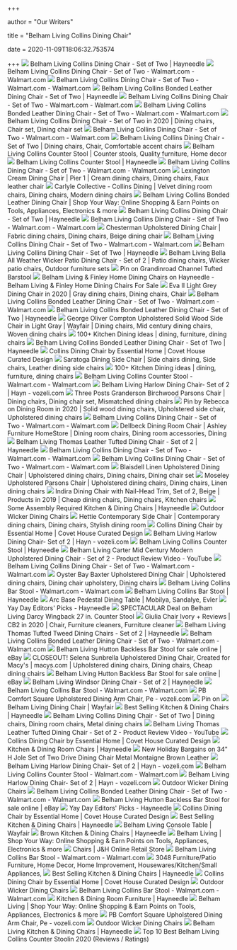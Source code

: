 +++
        
author = "Our Writers"
        
title = "Belham Living Collins Dining Chair"
        
date = 2020-11-09T18:06:32.753574
        
+++
[ ![](https://content.haycdn.com/mgen/master:REDU196.jpg)](https://content.haycdn.com/mgen/master:REDU196.jpg) Belham Living Collins Dining Chair - Set of Two | Hayneedle
[ ![](https://i5.walmartimages.com/asr/1ce46581-fca1-4736-bb4e-5b84f8d7e379_1.b675d264373174b4f598f2cca8e581ec.jpeg)](https://i5.walmartimages.com/asr/1ce46581-fca1-4736-bb4e-5b84f8d7e379_1.b675d264373174b4f598f2cca8e581ec.jpeg) Belham Living Collins Dining Chair - Set of Two - Walmart.com - Walmart.com
[ ![](https://i5.walmartimages.com/asr/71a7008a-acf6-429a-8d8d-60ae92c0a1f3_1.2820e45b2656683bfba6f10b8efe1d61.jpeg?odnWidth=612&odnHeight=612&odnBg=ffffff)](https://i5.walmartimages.com/asr/71a7008a-acf6-429a-8d8d-60ae92c0a1f3_1.2820e45b2656683bfba6f10b8efe1d61.jpeg?odnWidth=612&odnHeight=612&odnBg=ffffff) Belham Living Collins Dining Chair - Set of Two - Walmart.com - Walmart.com
[ ![](https://content.haycdn.com/mgen/master:REDU197.jpg)](https://content.haycdn.com/mgen/master:REDU197.jpg) Belham Living Collins Bonded Leather Dining Chair - Set of Two | Hayneedle
[ ![](https://i5.walmartimages.com/dfw/6e29e393-6a22/k2-_b18cc1b7-f0cf-4cb6-93d6-492e73cddf10.v1.jpg)](https://i5.walmartimages.com/dfw/6e29e393-6a22/k2-_b18cc1b7-f0cf-4cb6-93d6-492e73cddf10.v1.jpg) Belham Living Collins Dining Chair - Set of Two - Walmart.com - Walmart.com
[ ![](https://i5.walmartimages.com/asr/c14fe759-202b-423e-921a-e68ae263c109_1.b84576f38da746d7e38dbfb05048a6fc.jpeg)](https://i5.walmartimages.com/asr/c14fe759-202b-423e-921a-e68ae263c109_1.b84576f38da746d7e38dbfb05048a6fc.jpeg) Belham Living Collins Bonded Leather Dining Chair - Set of Two -  Walmart.com - Walmart.com
[ ![](https://i.pinimg.com/736x/34/a7/17/34a717fdc642f85cd88da10b3fe9f06b.jpg)](https://i.pinimg.com/736x/34/a7/17/34a717fdc642f85cd88da10b3fe9f06b.jpg) Belham Living Collins Dining Chair - Set of Two in 2020 | Dining chairs,  Chair set, Dining chair set
[ ![](https://i5.walmartimages.com/dfw/6e29e393-3d95/k2-_89c8580f-49da-431f-86c8-bca1e62b0c1b.v1.jpg)](https://i5.walmartimages.com/dfw/6e29e393-3d95/k2-_89c8580f-49da-431f-86c8-bca1e62b0c1b.v1.jpg) Belham Living Collins Dining Chair - Set of Two - Walmart.com - Walmart.com
[ ![](https://i.pinimg.com/474x/10/1a/b1/101ab115b71a2ac6784199b037904c8c.jpg)](https://i.pinimg.com/474x/10/1a/b1/101ab115b71a2ac6784199b037904c8c.jpg) Belham Living Collins Dining Chair - Set of Two | Dining chairs, Chair,  Comfortable accent chairs
[ ![](https://i.pinimg.com/564x/15/34/09/15340996258ec72b07ac239954b4dfe6.jpg)](https://i.pinimg.com/564x/15/34/09/15340996258ec72b07ac239954b4dfe6.jpg) Belham Living Collins Counter Stool | Counter stools, Quality furniture,  Home decor
[ ![](https://res.cloudinary.com/powerreviews/image/upload/f_auto,q_auto,h_768,w_auto,c_thumb,h_400/d_portal-no-product-image_ttlfpi.svg/prod/umyeqozs9fbgfwuqeigs.jpg)](https://res.cloudinary.com/powerreviews/image/upload/f_auto,q_auto,h_768,w_auto,c_thumb,h_400/d_portal-no-product-image_ttlfpi.svg/prod/umyeqozs9fbgfwuqeigs.jpg) Belham Living Collins Counter Stool | Hayneedle
[ ![](https://i5.walmartimages.com/dfw/6e29e393-1b09/k2-_50a7fcc5-8315-408b-991e-21145b7c6a07.v1.jpg)](https://i5.walmartimages.com/dfw/6e29e393-1b09/k2-_50a7fcc5-8315-408b-991e-21145b7c6a07.v1.jpg) Belham Living Collins Dining Chair - Set of Two - Walmart.com - Walmart.com
[ ![](https://i.pinimg.com/originals/94/90/fd/9490fd85ebc46048a12dbb2878cc88d0.png)](https://i.pinimg.com/originals/94/90/fd/9490fd85ebc46048a12dbb2878cc88d0.png) Lexington Cream Dining Chair | Pier 1 | Cream dining chairs, Dining chairs,  Faux leather chair
[ ![](https://i.pinimg.com/originals/72/e8/b3/72e8b329ca5d57b0891b3e701c8136f7.jpg)](https://i.pinimg.com/originals/72/e8/b3/72e8b329ca5d57b0891b3e701c8136f7.jpg) Carlyle Collective - Collins Dining | Velvet dining room chairs, Dining  chairs, Modern dining chairs
[ ![](https://s2.sywcdn.net/getImage?url=https%3A%2F%2Fimages.hayneedle.com%2Fmgen%2Fmaster%3AREDU197.jpg%3Fis%3D1600%2C1600%2C0xffffff&t=Product&w=1500&h=1500&qlt=100&mrg=1&str=1&s=95e209163476b021e9c7009d8c20aa22)](https://s2.sywcdn.net/getImage?url=https%3A%2F%2Fimages.hayneedle.com%2Fmgen%2Fmaster%3AREDU197.jpg%3Fis%3D1600%2C1600%2C0xffffff&t=Product&w=1500&h=1500&qlt=100&mrg=1&str=1&s=95e209163476b021e9c7009d8c20aa22) Belham Living Collins Bonded Leather Dining Chair | Shop Your Way: Online  Shopping & Earn Points on Tools, Appliances, Electronics & more
[ ![](https://res.cloudinary.com/powerreviews/image/upload/f_auto,q_auto,h_768,w_auto,c_thumb,h_400/d_portal-no-product-image_ttlfpi.svg/prod/pyabupkkexv3doclu6qt.jpg)](https://res.cloudinary.com/powerreviews/image/upload/f_auto,q_auto,h_768,w_auto,c_thumb,h_400/d_portal-no-product-image_ttlfpi.svg/prod/pyabupkkexv3doclu6qt.jpg) Belham Living Collins Dining Chair - Set of Two | Hayneedle
[ ![](https://i5.walmartimages.com/dfw/6e29e393-7d6f/k2-_93b785b8-59fe-4993-9b48-49472ee7efa5.v1.jpg)](https://i5.walmartimages.com/dfw/6e29e393-7d6f/k2-_93b785b8-59fe-4993-9b48-49472ee7efa5.v1.jpg) Belham Living Collins Dining Chair - Set of Two - Walmart.com - Walmart.com
[ ![](https://i.pinimg.com/736x/50/1c/f1/501cf1c0d33b147cafeb20fcb4da5b7f.jpg)](https://i.pinimg.com/736x/50/1c/f1/501cf1c0d33b147cafeb20fcb4da5b7f.jpg) Chesterman Upholstered Dining Chair | Fabric dining chairs, Dining chairs,  Beige dining chair
[ ![](https://i5.walmartimages.com/dfw/6e29e393-4a3b/k2-_11a490f8-b61d-49c2-98d3-67ef7b1e57f8.v1.jpg)](https://i5.walmartimages.com/dfw/6e29e393-4a3b/k2-_11a490f8-b61d-49c2-98d3-67ef7b1e57f8.v1.jpg) Belham Living Collins Dining Chair - Set of Two - Walmart.com - Walmart.com
[ ![](https://res.cloudinary.com/powerreviews/image/upload/f_auto,q_auto,h_768,w_auto,c_thumb,h_400/d_portal-no-product-image_ttlfpi.svg/prod/esb4uikgvcfgvmxxsity.jpg)](https://res.cloudinary.com/powerreviews/image/upload/f_auto,q_auto,h_768,w_auto,c_thumb,h_400/d_portal-no-product-image_ttlfpi.svg/prod/esb4uikgvcfgvmxxsity.jpg) Belham Living Collins Dining Chair - Set of Two | Hayneedle
[ ![](https://i.pinimg.com/474x/47/fb/f5/47fbf5150b2cf4f9323ef6af2ebb5033.jpg)](https://i.pinimg.com/474x/47/fb/f5/47fbf5150b2cf4f9323ef6af2ebb5033.jpg) Belham Living Bella All Weather Wicker Patio Dining Chair - Set of 2 |  Patio dining chairs, Wicker patio chairs, Outdoor furniture sets
[ ![](https://i.pinimg.com/originals/c7/9e/60/c79e604371845b77b59e42b773c92707.jpg)](https://i.pinimg.com/originals/c7/9e/60/c79e604371845b77b59e42b773c92707.jpg) Pin on Grandinroad Channel Tufted Barstool
[ ![](https://content.haycdn.com/mgen/master:REDU083.jpg?is=400,400,0xffffff)](https://content.haycdn.com/mgen/master:REDU083.jpg?is=400,400,0xffffff) Belham Living & Finley Home Dining Chairs on Hayneedle - Belham Living &  Finley Home Dining Chairs For Sale
[ ![](https://i.pinimg.com/originals/82/dd/47/82dd4752656c598025266314de7438f9.jpg)](https://i.pinimg.com/originals/82/dd/47/82dd4752656c598025266314de7438f9.jpg) Eva II Light Grey Dining Chair in 2020 | Gray dining chairs, Dining chairs,  Chair
[ ![](https://i5.walmartimages.com/asr/70ccd2e5-0bb9-4ec4-9398-c22c8267d17d_1.0650373582dfbb8756aaf3b82a544e9d.jpeg)](https://i5.walmartimages.com/asr/70ccd2e5-0bb9-4ec4-9398-c22c8267d17d_1.0650373582dfbb8756aaf3b82a544e9d.jpeg) Belham Living Collins Bonded Leather Dining Chair - Set of Two -  Walmart.com - Walmart.com
[ ![](https://res.cloudinary.com/powerreviews/image/upload/f_auto,q_auto,h_768,w_auto,c_thumb,h_400/d_portal-no-product-image_ttlfpi.svg/prod/jn8fumim0kxttieuvap3.jpg)](https://res.cloudinary.com/powerreviews/image/upload/f_auto,q_auto,h_768,w_auto,c_thumb,h_400/d_portal-no-product-image_ttlfpi.svg/prod/jn8fumim0kxttieuvap3.jpg) Belham Living Collins Bonded Leather Dining Chair - Set of Two | Hayneedle
[ ![](https://i.pinimg.com/474x/99/2b/16/992b16c89695b0d4d7babff4d51a3c21.jpg)](https://i.pinimg.com/474x/99/2b/16/992b16c89695b0d4d7babff4d51a3c21.jpg) George Oliver Compton Upholstered Solid Wood Side Chair in Light Gray |  Wayfair | Dining chairs, Mid century dining chairs, Woven dining chairs
[ ![](https://i.pinimg.com/236x/30/f7/26/30f72610666d89e8a0734ce797997741.jpg)](https://i.pinimg.com/236x/30/f7/26/30f72610666d89e8a0734ce797997741.jpg) 100+ Kitchen Dining ideas | dining, furniture, dining chairs
[ ![](https://res.cloudinary.com/powerreviews/image/upload/f_auto,q_auto,h_768,w_auto,c_thumb,h_400/d_portal-no-product-image_ttlfpi.svg/prod/evgsl7jmal4ramgavkf0.jpg)](https://res.cloudinary.com/powerreviews/image/upload/f_auto,q_auto,h_768,w_auto,c_thumb,h_400/d_portal-no-product-image_ttlfpi.svg/prod/evgsl7jmal4ramgavkf0.jpg) Belham Living Collins Bonded Leather Dining Chair - Set of Two | Hayneedle
[ ![](https://www.covethouse.eu/wp-content/uploads/2016/02/eh_collins_dinning-chair_1200x1200_imagem-principal.jpg)](https://www.covethouse.eu/wp-content/uploads/2016/02/eh_collins_dinning-chair_1200x1200_imagem-principal.jpg) Collins Dining Chair by Essential Home | Covet House Curated Design
[ ![](https://i.pinimg.com/736x/94/14/58/941458bb55cd37f5ce8b768585d163e0.jpg)](https://i.pinimg.com/736x/94/14/58/941458bb55cd37f5ce8b768585d163e0.jpg) Saratoga Dining Side Chair | Side chairs dining, Side chairs, Leather dining  side chairs
[ ![](https://i.pinimg.com/236x/39/36/2c/39362cb8f5f57706778f18c80ca828f8.jpg)](https://i.pinimg.com/236x/39/36/2c/39362cb8f5f57706778f18c80ca828f8.jpg) 100+ Kitchen Dining ideas | dining, furniture, dining chairs
[ ![](https://i5.walmartimages.com/dfw/6e29e393-4fbe/k2-_94fe884d-274a-419d-ae2c-88b3317cb8c0.v1.jpg)](https://i5.walmartimages.com/dfw/6e29e393-4fbe/k2-_94fe884d-274a-419d-ae2c-88b3317cb8c0.v1.jpg) Belham Living Collins Counter Stool - Walmart.com - Walmart.com
[ ![](https://i.pinimg.com/originals/47/67/47/47674745a815ffc14e33155f514d86fc.jpg)](https://i.pinimg.com/originals/47/67/47/47674745a815ffc14e33155f514d86fc.jpg) Belham Living Harlow Dining Chair- Set of 2 | Hayn - vozeli.com
[ ![](https://i.pinimg.com/originals/c3/0f/1c/c30f1c098def2ff960522952ce2ff631.jpg)](https://i.pinimg.com/originals/c3/0f/1c/c30f1c098def2ff960522952ce2ff631.jpg) Three Posts Granderson Birchwood Parsons Chair | Dining chairs, Dining chair  set, Mismatched dining chairs
[ ![](https://i.pinimg.com/originals/7d/32/37/7d323748c059a9b10095fd3a51e86e3d.jpg)](https://i.pinimg.com/originals/7d/32/37/7d323748c059a9b10095fd3a51e86e3d.jpg) Pin by Rebecca on Dining Room in 2020 | Solid wood dining chairs,  Upholstered side chair, Upholstered dining chairs
[ ![](https://i5.walmartimages.com/asr/b87a97fd-72e8-42e1-8fdf-cde96f425834_1.f92b6dace3a6973f7409a8f2d6ae1ef8.jpeg?odnWidth=100&odnHeight=100&odnBg=ffffff)](https://i5.walmartimages.com/asr/b87a97fd-72e8-42e1-8fdf-cde96f425834_1.f92b6dace3a6973f7409a8f2d6ae1ef8.jpeg?odnWidth=100&odnHeight=100&odnBg=ffffff) Belham Living Collins Dining Chair - Set of Two - Walmart.com - Walmart.com
[ ![](https://i.pinimg.com/originals/30/a1/69/30a1690bb8cc944efb32a7d13d113b56.jpg)](https://i.pinimg.com/originals/30/a1/69/30a1690bb8cc944efb32a7d13d113b56.jpg) Dellbeck Dining Room Chair | Ashley Furniture HomeStore | Dining room chairs,  Dining room accessories, Dining
[ ![](https://content.haycdn.com/mgen/master:MEIY020.jpg)](https://content.haycdn.com/mgen/master:MEIY020.jpg) Belham Living Thomas Leather Tufted Dining Chair - Set of 2 | Hayneedle
[ ![](https://i5.walmartimages.com/asr/de38b9c7-ec81-46e5-bc23-52ba19992bc9_1.7021359bca08c9d3466ab0df983a5dbd.jpeg?odnWidth=100&odnHeight=100&odnBg=ffffff)](https://i5.walmartimages.com/asr/de38b9c7-ec81-46e5-bc23-52ba19992bc9_1.7021359bca08c9d3466ab0df983a5dbd.jpeg?odnWidth=100&odnHeight=100&odnBg=ffffff) Belham Living Collins Dining Chair - Set of Two - Walmart.com - Walmart.com
[ ![](https://i5.walmartimages.com/asr/f68964bc-efd4-49b2-8c74-e4ac686b8aff_1.2623ece544acd7528959db79136864e6.jpeg?odnWidth=100&odnHeight=100&odnBg=ffffff)](https://i5.walmartimages.com/asr/f68964bc-efd4-49b2-8c74-e4ac686b8aff_1.2623ece544acd7528959db79136864e6.jpeg?odnWidth=100&odnHeight=100&odnBg=ffffff) Belham Living Collins Dining Chair - Set of Two - Walmart.com - Walmart.com
[ ![](https://i.pinimg.com/736x/5d/1a/59/5d1a590b60444bf961f5c18c6bc80c5a.jpg)](https://i.pinimg.com/736x/5d/1a/59/5d1a590b60444bf961f5c18c6bc80c5a.jpg) Blaisdell Linen Upholstered Dining Chair | Upholstered dining chairs, Dining  chairs, Dining chair set
[ ![](https://i.pinimg.com/originals/86/bb/49/86bb49e0d6bbe4c154e5bedb5c4e37e8.jpg)](https://i.pinimg.com/originals/86/bb/49/86bb49e0d6bbe4c154e5bedb5c4e37e8.jpg) Moseley Upholstered Parsons Chair | Upholstered dining chairs, Dining chairs,  Linen dining chairs
[ ![](https://i.pinimg.com/originals/30/c7/36/30c7361b7622c691771df8bb6d4d04fc.jpg)](https://i.pinimg.com/originals/30/c7/36/30c7361b7622c691771df8bb6d4d04fc.jpg) Indira Dining Chair with Nail-Head Trim, Set of 2, Beige | Products in 2019  | Cheap dining chairs, Dining chairs, Kitchen chairs
[ ![](https://content.haycdn.com/mgen/master:MEIY033.jpg?is=400,400,0xffffff)](https://content.haycdn.com/mgen/master:MEIY033.jpg?is=400,400,0xffffff) Some Assembly Required Kitchen & Dining Chairs | Hayneedle
[ ![](https://images-na.ssl-images-amazon.com/images/I/41NtJARB63L.jpg)](https://images-na.ssl-images-amazon.com/images/I/41NtJARB63L.jpg) Outdoor Wicker Dining Chairs
[ ![](https://i.pinimg.com/originals/03/61/31/0361318c123bc357886ce662af7e40f4.jpg)](https://i.pinimg.com/originals/03/61/31/0361318c123bc357886ce662af7e40f4.jpg) Hettie Contemporary Side Chair | Contemporary dining chairs, Dining chairs,  Stylish dining room
[ ![](https://www.covethouse.eu/wp-content/uploads/2016/02/ambience-297-HR.jpg)](https://www.covethouse.eu/wp-content/uploads/2016/02/ambience-297-HR.jpg) Collins Dining Chair by Essential Home | Covet House Curated Design
[ ![](https://i.pinimg.com/originals/13/87/b7/1387b7e70b29ced6d30fdbb60407ca85.jpg)](https://i.pinimg.com/originals/13/87/b7/1387b7e70b29ced6d30fdbb60407ca85.jpg) Belham Living Harlow Dining Chair- Set of 2 | Hayn - vozeli.com
[ ![](https://res.cloudinary.com/powerreviews/image/upload/c_fill,d_portal-no-product-image_ttlfpi.svg,f_auto,g_auto,h_150,q_auto:best,w_150,z_0.5/d_portal-no-product-image_ttlfpi.svg/prod/ae3vfwfputnpe0lugr7c)](https://res.cloudinary.com/powerreviews/image/upload/c_fill,d_portal-no-product-image_ttlfpi.svg,f_auto,g_auto,h_150,q_auto:best,w_150,z_0.5/d_portal-no-product-image_ttlfpi.svg/prod/ae3vfwfputnpe0lugr7c) Belham Living Collins Counter Stool | Hayneedle
[ ![](https://i.ytimg.com/vi/bn6JVbKqsQ4/maxresdefault.jpg)](https://i.ytimg.com/vi/bn6JVbKqsQ4/maxresdefault.jpg) Belham Living Carter Mid Century Modern Upholstered Dining Chair - Set of 2  - Product Review Video - YouTube
[ ![](https://i5.walmartimages.com/asr/6027e2f4-e50b-4437-9080-64bca8f7b1d5_1.054c637329ce4aa122e48567c8fece93.jpeg?odnWidth=100&odnHeight=100&odnBg=ffffff)](https://i5.walmartimages.com/asr/6027e2f4-e50b-4437-9080-64bca8f7b1d5_1.054c637329ce4aa122e48567c8fece93.jpeg?odnWidth=100&odnHeight=100&odnBg=ffffff) Belham Living Collins Dining Chair - Set of Two - Walmart.com - Walmart.com
[ ![](https://i.pinimg.com/originals/5b/00/c7/5b00c7f768767696746d429db06f597e.jpg)](https://i.pinimg.com/originals/5b/00/c7/5b00c7f768767696746d429db06f597e.jpg) Oyster Bay Baxter Upholstered Dining Chair | Upholstered dining chairs, Dining  chair upholstery, Dining chairs
[ ![](https://i5.walmartimages.com/asr/14b554af-bc69-411c-9887-4e07d10e6db9.9ea7f77ba708141e428fca128aadaef8.jpeg?odnWidth=175&odnHeight=175&odnBg=ffffff)](https://i5.walmartimages.com/asr/14b554af-bc69-411c-9887-4e07d10e6db9.9ea7f77ba708141e428fca128aadaef8.jpeg?odnWidth=175&odnHeight=175&odnBg=ffffff) Belham Living Collins Bar Stool - Walmart.com - Walmart.com
[ ![](https://res.cloudinary.com/powerreviews/image/upload/f_auto,q_auto,h_768,w_auto,c_thumb,h_400/d_portal-no-product-image_ttlfpi.svg/prod/sytows2b3ocdbpaasv8q.jpg)](https://res.cloudinary.com/powerreviews/image/upload/f_auto,q_auto,h_768,w_auto,c_thumb,h_400/d_portal-no-product-image_ttlfpi.svg/prod/sytows2b3ocdbpaasv8q.jpg) Belham Living Collins Bar Stool | Hayneedle
[ ![](https://i.pinimg.com/originals/5e/e5/5e/5ee55e2a97bbf282c98926c08f6ab991.jpg)](https://i.pinimg.com/originals/5e/e5/5e/5ee55e2a97bbf282c98926c08f6ab991.jpg) Arc Base Pedestal Dining Table | Mobilya, Sandalye, Evler
[ ![](https://www.hayneedle.com/tips-and-ideas/wp-content/uploads/2019/07/rustic-dining-bench_HNC013-lg.jpg)](https://www.hayneedle.com/tips-and-ideas/wp-content/uploads/2019/07/rustic-dining-bench_HNC013-lg.jpg) Yay Day Editors' Picks - Hayneedle
[ ![](https://images.prod.meredith.com/product/56be3ae348f8267cb2221f486bd53dd0/1511043042639/l/belham-living-darcy-wingback-27-in-counter-stool)](https://images.prod.meredith.com/product/56be3ae348f8267cb2221f486bd53dd0/1511043042639/l/belham-living-darcy-wingback-27-in-counter-stool) SPECTACULAR Deal on Belham Living Darcy Wingback 27 in. Counter Stool
[ ![](https://i.pinimg.com/736x/fd/6c/71/fd6c71a0e950c560c2190ec128549b0a.jpg)](https://i.pinimg.com/736x/fd/6c/71/fd6c71a0e950c560c2190ec128549b0a.jpg) Giulia Chair Ivory + Reviews | CB2 in 2020 | Chair, Furniture cleaners,  Furniture cleaner
[ ![](https://content.haycdn.com/mgen/master:MEIY033.jpg)](https://content.haycdn.com/mgen/master:MEIY033.jpg) Belham Living Thomas Tufted Tweed Dining Chairs - Set of 2 | Hayneedle
[ ![](https://i5.walmartimages.com/asr/1b47eee7-9a50-4550-8363-e837706b3d83_1.36df4145a11ef65d0a61eb68624e968d.jpeg)](https://i5.walmartimages.com/asr/1b47eee7-9a50-4550-8363-e837706b3d83_1.36df4145a11ef65d0a61eb68624e968d.jpeg) Belham Living Collins Bonded Leather Dining Chair - Set of Two -  Walmart.com - Walmart.com
[ ![](https://i.ebayimg.com/images/g/yFcAAOSwxspeZX1q/s-l225.jpg)](https://i.ebayimg.com/images/g/yFcAAOSwxspeZX1q/s-l225.jpg) Belham Living Hutton Backless Bar Stool for sale online | eBay
[ ![](https://i.pinimg.com/474x/94/7f/48/947f48f7129c090be1168337f139dbde.jpg)](https://i.pinimg.com/474x/94/7f/48/947f48f7129c090be1168337f139dbde.jpg) CLOSEOUT! Selena Sunbrella Upholstered Dining Chair, Created for Macy's |  macys.com | Upholstered dining chairs, Dining chairs, Cheap dining chairs
[ ![](https://i.ebayimg.com/images/g/CKAAAOSwVQBexy3j/s-l640.jpg)](https://i.ebayimg.com/images/g/CKAAAOSwVQBexy3j/s-l640.jpg) Belham Living Hutton Backless Bar Stool for sale online | eBay
[ ![](https://content.haycdn.com/mgen/master:CHIS149.jpg)](https://content.haycdn.com/mgen/master:CHIS149.jpg) Belham Living Windsor Dining Chair - Set of 2 | Hayneedle
[ ![](https://i5.walmartimages.com/asr/0a6d0827-6a39-435a-baa7-b377d5d045f7_1.72554f3dafa3e4d5cc999cf4dcfa6a90.jpeg?odnWidth=175&odnHeight=175&odnBg=ffffff)](https://i5.walmartimages.com/asr/0a6d0827-6a39-435a-baa7-b377d5d045f7_1.72554f3dafa3e4d5cc999cf4dcfa6a90.jpeg?odnWidth=175&odnHeight=175&odnBg=ffffff) Belham Living Collins Bar Stool - Walmart.com - Walmart.com
[ ![](https://i.pinimg.com/originals/87/b2/46/87b246f4c390a0d951cda5944182ca78.jpg)](https://i.pinimg.com/originals/87/b2/46/87b246f4c390a0d951cda5944182ca78.jpg) PB Comfort Square Upholstered Dining Arm Chair, Pe - vozeli.com
[ ![](https://i.pinimg.com/originals/47/a7/b0/47a7b06336bc458cb1dd005c609981e7.jpg)](https://i.pinimg.com/originals/47/a7/b0/47a7b06336bc458cb1dd005c609981e7.jpg) Pin on 
[ ![](https://secure.img1-fg.wfcdn.com/im/94194208/resize-h310-w310%5Ecompr-r85/1221/122127183/stonefort-tufted-velvet-upholstered-dining-chair-set-of-2.jpg)](https://secure.img1-fg.wfcdn.com/im/94194208/resize-h310-w310%5Ecompr-r85/1221/122127183/stonefort-tufted-velvet-upholstered-dining-chair-set-of-2.jpg) Belham Living Dining Chair | Wayfair
[ ![](https://content.haycdn.com/mgen/master:DIME089.jpg?is=400,400,0xffffff)](https://content.haycdn.com/mgen/master:DIME089.jpg?is=400,400,0xffffff) Best Selling Kitchen & Dining Chairs | Hayneedle
[ ![](https://i.pinimg.com/736x/bd/94/f0/bd94f024d0617e0a34bf8385822c4eee.jpg)](https://i.pinimg.com/736x/bd/94/f0/bd94f024d0617e0a34bf8385822c4eee.jpg) Belham Living Collins Dining Chair - Set of Two | Dining chairs, Dining  room chairs, Metal dining chairs
[ ![](https://i.ytimg.com/vi/fIpuPX-UXJU/maxresdefault.jpg)](https://i.ytimg.com/vi/fIpuPX-UXJU/maxresdefault.jpg) Belham Living Thomas Leather Tufted Dining Chair - Set of 2 - Product  Review Video - YouTube
[ ![](https://www.covethouse.eu/wp-content/uploads/2016/02/eh_collins_dinning-chair_1200x1200_5-900x600.jpg)](https://www.covethouse.eu/wp-content/uploads/2016/02/eh_collins_dinning-chair_1200x1200_5-900x600.jpg) Collins Dining Chair by Essential Home | Covet House Curated Design
[ ![](https://content.haycdn.com/mgen/master:SIMP1518.jpg?is=400,400,0xffffff)](https://content.haycdn.com/mgen/master:SIMP1518.jpg?is=400,400,0xffffff) Kitchen & Dining Room Chairs | Hayneedle
[ ![](https://images.prod.meredith.com/product/b4269a4949839cfb1c52bbac88e6edc0/1544157333082/l/34-h-jole-set-of-two-drive-dining-chair-metal-montaigne-brown-leather)](https://images.prod.meredith.com/product/b4269a4949839cfb1c52bbac88e6edc0/1544157333082/l/34-h-jole-set-of-two-drive-dining-chair-metal-montaigne-brown-leather) New Holiday Bargains on 34" H Jole Set of Two Drive Dining Chair Metal  Montaigne Brown Leather
[ ![](https://i.pinimg.com/originals/8a/de/3a/8ade3afe98ab674198eb38b416035eca.jpg)](https://i.pinimg.com/originals/8a/de/3a/8ade3afe98ab674198eb38b416035eca.jpg) Belham Living Harlow Dining Chair- Set of 2 | Hayn - vozeli.com
[ ![](https://i5.walmartimages.com/dfw/6e29e393-378a/k2-_be93931a-c31c-4dde-a301-044b30130cb0.v1.jpg)](https://i5.walmartimages.com/dfw/6e29e393-378a/k2-_be93931a-c31c-4dde-a301-044b30130cb0.v1.jpg) Belham Living Collins Counter Stool - Walmart.com - Walmart.com
[ ![](https://i.pinimg.com/originals/55/fb/6c/55fb6caaa7ce2c42c817c9210bd3dca7.png)](https://i.pinimg.com/originals/55/fb/6c/55fb6caaa7ce2c42c817c9210bd3dca7.png) Belham Living Harlow Dining Chair- Set of 2 | Hayn - vozeli.com
[ ![](https://images-na.ssl-images-amazon.com/images/I/512UE3X4xZL.jpg)](https://images-na.ssl-images-amazon.com/images/I/512UE3X4xZL.jpg) Outdoor Wicker Dining Chairs
[ ![](https://i5.walmartimages.com/asr/d6e761b6-5dc3-4e9f-8ec7-cf2ab8f29dd0_1.2504b96319f59d912378dcb889e200f6.jpeg)](https://i5.walmartimages.com/asr/d6e761b6-5dc3-4e9f-8ec7-cf2ab8f29dd0_1.2504b96319f59d912378dcb889e200f6.jpeg) Belham Living Collins Bonded Leather Dining Chair - Set of Two -  Walmart.com - Walmart.com
[ ![](https://i.ebayimg.com/images/g/VMAAAOSwow5erFPe/s-l225.jpg)](https://i.ebayimg.com/images/g/VMAAAOSwow5erFPe/s-l225.jpg) Belham Living Hutton Backless Bar Stool for sale online | eBay
[ ![](https://www.hayneedle.com/tips-and-ideas/wp-content/uploads/2019/07/copper-fire-pit_JMP353-feature.jpg)](https://www.hayneedle.com/tips-and-ideas/wp-content/uploads/2019/07/copper-fire-pit_JMP353-feature.jpg) Yay Day Editors' Picks - Hayneedle
[ ![](https://www.covethouse.eu/wp-content/uploads/2016/02/ESSENTIALHOME-GABLE-ARMCHAIR.jpg)](https://www.covethouse.eu/wp-content/uploads/2016/02/ESSENTIALHOME-GABLE-ARMCHAIR.jpg) Collins Dining Chair by Essential Home | Covet House Curated Design
[ ![](https://content.haycdn.com/mgen/master:REDU084.jpg?is=400,400,0xffffff)](https://content.haycdn.com/mgen/master:REDU084.jpg?is=400,400,0xffffff) Best Selling Kitchen & Dining Chairs | Hayneedle
[ ![](https://secure.img1-fg.wfcdn.com/im/28734310/resize-h310-w310%5Ecompr-r85/7724/77244957/arsenault-46-console-table.jpg)](https://secure.img1-fg.wfcdn.com/im/28734310/resize-h310-w310%5Ecompr-r85/7724/77244957/arsenault-46-console-table.jpg) Belham Living Console Table | Wayfair
[ ![](https://content.haycdn.com/mgen/master:MEIY074.jpg?is=400,400,0xffffff)](https://content.haycdn.com/mgen/master:MEIY074.jpg?is=400,400,0xffffff) Brown Kitchen & Dining Chairs | Hayneedle
[ ![](https://s5.sywcdn.net/getImage?url=https%3A%2F%2Fimages.hayneedle.com%2Fmgen%2Foptions%3ARN1901_15_Grey.jpg%3Fis%3D1600%2C1600%2C0xffffff&t=Product&w=210&h=210&qlt=100&mrg=1&s=70d2a775b7a464cb10b42f78a1c7d417)](https://s5.sywcdn.net/getImage?url=https%3A%2F%2Fimages.hayneedle.com%2Fmgen%2Foptions%3ARN1901_15_Grey.jpg%3Fis%3D1600%2C1600%2C0xffffff&t=Product&w=210&h=210&qlt=100&mrg=1&s=70d2a775b7a464cb10b42f78a1c7d417) Belham Living | Shop Your Way: Online Shopping & Earn Points on Tools,  Appliances, Electronics & more
[ ![](http://sem3-idn.s3-website-us-east-1.amazonaws.com/686488c952260cddccd8ae971735a193,0.jpg)](http://sem3-idn.s3-website-us-east-1.amazonaws.com/686488c952260cddccd8ae971735a193,0.jpg) Chairs | J&H Online Retail Store
[ ![](https://i5.walmartimages.com/asr/056d7763-8ac2-45a4-ae2b-d21a9e591bac_1.ea3b33cac1e42d7dc1b81e640ffa6711.jpeg)](https://i5.walmartimages.com/asr/056d7763-8ac2-45a4-ae2b-d21a9e591bac_1.ea3b33cac1e42d7dc1b81e640ffa6711.jpeg) Belham Living Collins Bar Stool - Walmart.com - Walmart.com
[ ![](http://s3-us-west-2.amazonaws.com/estatesale.com.gallery/3323/289461/1575636100_lot.jpg)](http://s3-us-west-2.amazonaws.com/estatesale.com.gallery/3323/289461/1575636100_lot.jpg) 3048 Furniture/Patio Furniture, Home Decor, Home Improvement,  Housewares/Kitchen/Small Appliances,
[ ![](https://content.haycdn.com/mgen/master:DIME093.jpg?is=400,400,0xffffff)](https://content.haycdn.com/mgen/master:DIME093.jpg?is=400,400,0xffffff) Best Selling Kitchen & Dining Chairs | Hayneedle
[ ![](https://www.covethouse.eu/wp-content/uploads/2016/02/bardot-sofa-01-HR.jpg)](https://www.covethouse.eu/wp-content/uploads/2016/02/bardot-sofa-01-HR.jpg) Collins Dining Chair by Essential Home | Covet House Curated Design
[ ![](https://images-na.ssl-images-amazon.com/images/I/41P8SNcksFL.jpg)](https://images-na.ssl-images-amazon.com/images/I/41P8SNcksFL.jpg) Outdoor Wicker Dining Chairs
[ ![](https://i5.walmartimages.com/dfw/6e29e393-f22e/k2-_abc9d0b3-640a-4bad-ab74-f4d3290fa07f.v1.jpg)](https://i5.walmartimages.com/dfw/6e29e393-f22e/k2-_abc9d0b3-640a-4bad-ab74-f4d3290fa07f.v1.jpg) Belham Living Collins Bar Stool - Walmart.com - Walmart.com
[ ![](https://content.haycdn.com/mgen/master:SET741.jpg?is=600,600,0xffffff)](https://content.haycdn.com/mgen/master:SET741.jpg?is=600,600,0xffffff) Kitchen & Dining Room Furniture | Hayneedle
[ ![](https://s2.sywcdn.net/getImage?url=https%3A%2F%2Fimages.hayneedle.com%2Fmgen%2Foptions%3ACHIS149_15_Red.jpg%3Fis%3D1600%2C1600%2C0xffffff&t=Product&w=210&h=210&qlt=100&mrg=1&s=8bda1b561414b3b88154c2e79e079e26)](https://s2.sywcdn.net/getImage?url=https%3A%2F%2Fimages.hayneedle.com%2Fmgen%2Foptions%3ACHIS149_15_Red.jpg%3Fis%3D1600%2C1600%2C0xffffff&t=Product&w=210&h=210&qlt=100&mrg=1&s=8bda1b561414b3b88154c2e79e079e26) Belham Living | Shop Your Way: Online Shopping & Earn Points on Tools,  Appliances, Electronics & more
[ ![](https://i.pinimg.com/originals/a5/e0/cc/a5e0cc4bf4bcfb5e12089bec6b7a889f.jpg)](https://i.pinimg.com/originals/a5/e0/cc/a5e0cc4bf4bcfb5e12089bec6b7a889f.jpg) PB Comfort Square Upholstered Dining Arm Chair, Pe - vozeli.com
[ ![](https://images-na.ssl-images-amazon.com/images/I/41%2BZvK6pLnL.jpg)](https://images-na.ssl-images-amazon.com/images/I/41%2BZvK6pLnL.jpg) Outdoor Wicker Dining Chairs
[ ![](https://content.haycdn.com/mgen/master:DIME088.jpg?is=400,400,0xffffff)](https://content.haycdn.com/mgen/master:DIME088.jpg?is=400,400,0xffffff) Belham Living Kitchen & Dining Chairs | Hayneedle
[ ![](https://m.media-amazon.com/images/I/61eS84CCoXL._AC_UL320_ML3_.jpg)](https://m.media-amazon.com/images/I/61eS84CCoXL._AC_UL320_ML3_.jpg) Top 10 Best Belham Living Collins Counter Stoolin 2020 (Reviews / Ratings)
